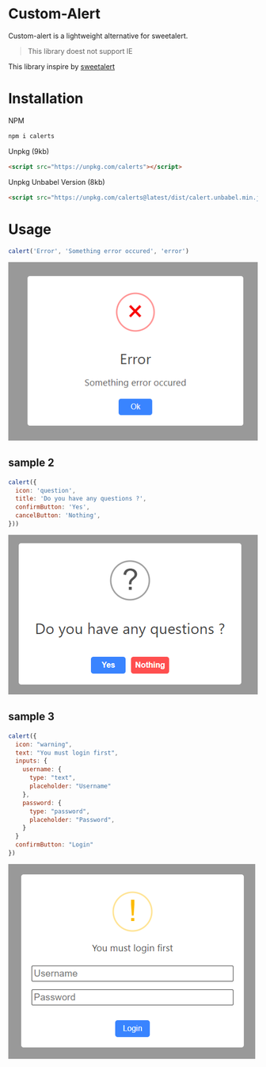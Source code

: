 # Custom-Alert

Custom-alert is a lightweight alternative for sweetalert.

> This library doest not support IE

This library inspire by [sweetalert](https://sweetalert.js.org/)

# Installation

NPM

```bash
npm i calerts
```

Unpkg (9kb)

```html
<script src="https://unpkg.com/calerts"></script>
```

Unpkg Unbabel Version (8kb)

```html
<script src="https://unpkg.com/calerts@latest/dist/calert.unbabel.min.js"></script>
```

# Usage

```javascript
calert('Error', 'Something error occured', 'error')
```

![sample](images/sample.png)

## sample 2

```javascript
calert({
  icon: 'question',
  title: 'Do you have any questions ?',
  confirmButton: 'Yes',
  cancelButton: 'Nothing',
}))
```

![sample](images/sample3.png)

## sample 3

```javascript
calert({
  icon: "warning",
  text: "You must login first",
  inputs: {
    username: {
      type: "text",
      placeholder: "Username"
    },
    password: {
      type: "password",
      placeholder: "Password",
    }
  }
  confirmButton: "Login"
})
```

![sample](images/sample2.png)
